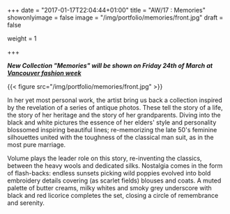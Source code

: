 +++
date = "2017-01-17T22:04:44+01:00"
title = "AW/17 : Memories"
showonlyimage = false
image = "/img/portfolio/memories/front.jpg"
draft = false

weight = 1


+++

***New Collection "Memories" will be shown on Friday 24th of March at <a href="http://vanfashionweek.com/designers/">Vancouver fashion week</a>***

<!--more-->
{{< figure src="/img/portfolio/memories/front.jpg"  >}}


In her yet most personal work, the artist bring us back a collection inspired by the revelation of a series of antique photos. These tell the story of a life, the story of her heritage and the story of her grandparents.  Diving into the black and white pictures the essence of her elders' style and personality blossomed inspiring  beautiful lines; re-memorizing the late 50's  feminine silhouettes united with the toughness of the classical man suit, as in the most pure marriage.

Volume plays the leader role on this story,  re-inventing  the classics, between the heavy wools and dedicated silks. Nostalgia comes in the form of flash-backs: endless sunsets picking wild poppies evolved into bold embroidery details covering (as scarlet fields) blouses and coats. A muted palette of butter creams, milky whites and smoky grey underscore with black and red licorice completes the set, closing a circle of remembrance and serenity.
